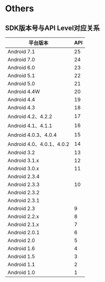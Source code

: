 
# Others

## SDK版本号与API Level对应关系

|平台版本|API|
|-----|-----|
|Android 7.1|25|
|Android 7.0|24|
|Android 6.0|23|
|Android 5.1|22|
|Android 5.0|21|
|Android 4.4W|20|
|Android 4.4|19|
|Android 4.3|18|
|Android 4.2、4.2.2|17|
|Android 4.1、4.1.1|16|
|Android 4.0.3、4.0.4|15|
|Android 4.0、4.0.1、4.0.2|14|
|Android 3.2|13|
|Android 3.1.x|12|
|Android 3.0.x|11|
|Android 2.3.4
|Android 2.3.3|10|
|Android 2.3.2
|Android 2.3.1
|Android 2.3|9|
|Android 2.2.x|8|
|Android 2.1.x|7|
|Android 2.0.1|6|
|Android 2.0|5|
|Android 1.6|4|
|Android 1.5|3|
|Android 1.1|2|
|Android 1.0|1|



